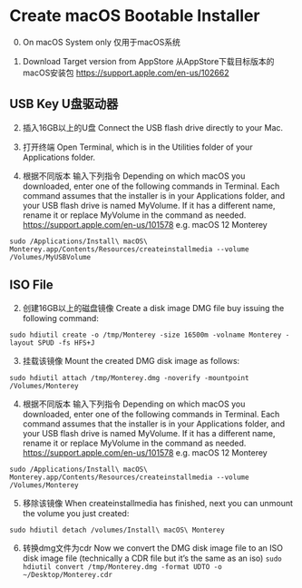 # Create macOS Bootable Installer

0. On macOS System only 仅用于macOS系统

1. Download Target version from AppStore 从AppStore下载目标版本的macOS安装包
https://support.apple.com/en-us/102662

## USB Key U盘驱动器

2. 插入16GB以上的U盘 Connect the USB flash drive directly to your Mac.

3. 打开终端 Open Terminal, which is in the Utilities folder of your Applications folder.

4. 根据不同版本 输入下列指令 Depending on which macOS you downloaded, enter one of the following commands in Terminal. Each command assumes that the installer is in your Applications folder, and your USB flash drive is named MyVolume. If it has a different name, rename it or replace MyVolume in the command as needed.
https://support.apple.com/en-us/101578
  e.g. macOS 12 Monterey 

  `sudo /Applications/Install\ macOS\ Monterey.app/Contents/Resources/createinstallmedia --volume /Volumes/MyUSBVolume`

## ISO File

2. 创建16GB以上的磁盘镜像 Create a disk image DMG file buy issuing the following command:

  `sudo hdiutil create -o /tmp/Monterey -size 16500m -volname Monterey -layout SPUD -fs HFS+J`

3. 挂载该镜像 Mount the created DMG disk image as follows:

  `sudo hdiutil attach /tmp/Monterey.dmg -noverify -mountpoint /Volumes/Monterey`

4. 根据不同版本 输入下列指令 Depending on which macOS you downloaded, enter one of the following commands in Terminal. Each command assumes that the installer is in your Applications folder, and your USB flash drive is named MyVolume. If it has a different name, rename it or replace MyVolume in the command as needed.
https://support.apple.com/en-us/101578
  e.g. macOS 12 Monterey 

  `sudo /Applications/Install\ macOS\ Monterey.app/Contents/Resources/createinstallmedia --volume /Volumes/Monterey`

5. 移除该镜像 When createinstallmedia has finished, next you can unmount the volume you just created:

  `sudo hdiutil detach /volumes/Install\ macOS\ Monterey`

6. 转换dmg文件为cdr Now we convert the DMG disk image file to an ISO disk image file (technically a CDR file but it’s the same as an iso)
   `sudo hdiutil convert /tmp/Monterey.dmg -format UDTO -o ~/Desktop/Monterey.cdr`
